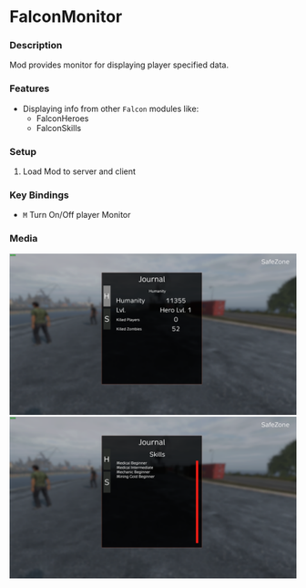 # FalconMonitor

### Description
Mod provides monitor for displaying player specified data.

### Features
- Displaying info from other `Falcon` modules like:
  - FalconHeroes
  - FalconSkills  

### Setup
1. Load Mod to server and client

### Key Bindings
- `M` Turn On/Off player Monitor

### Media
![MONITOR](/media/pm1.png)
![MONITOR](/media/pm2.png)
